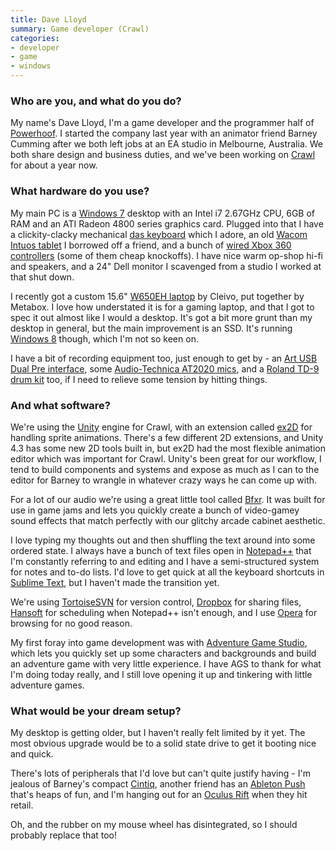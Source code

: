 ```yaml
---
title: Dave Lloyd
summary: Game developer (Crawl)
categories:
- developer
- game
- windows
---
```


### Who are you, and what do you do?

My name's Dave Lloyd, I'm a game developer and the programmer half of [Powerhoof](http://www.powerhoof.com/ "The Powerhoof website."). I started the company last year with an animator friend Barney Cumming after we both left jobs at an EA studio in Melbourne, Australia. We both share design and business duties, and we've been working on [Crawl][] for about a year now.

### What hardware do you use?

My main PC is a [Windows 7][windows-7] desktop with an Intel i7 2.67GHz CPU, 6GB of RAM and an ATI Radeon 4800 series graphics card. Plugged into that I have a clickity-clacky mechanical [das keyboard][model-s-professional] which I adore, an old [Wacom Intuos tablet][intuos] I borrowed off a friend, and a bunch of [wired Xbox 360 controllers][xbox-360-controller-for-windows] (some of them cheap knockoffs). I have nice warm op-shop hi-fi and speakers, and a 24" Dell monitor I scavenged from a studio I worked at that shut down.
 
I recently got a custom 15.6" [W650EH laptop][w650eh] by Cleivo, put together by Metabox. I love how understated it is for a gaming laptop, and that I got to spec it out almost like I would a desktop. It's got a bit more grunt than my desktop in general, but the main improvement is an SSD. It's running [Windows 8][windows-8] though, which I'm not so keen on.
 
I have a bit of recording equipment too, just enough to get by - an [Art USB Dual Pre interface][usb-dual-pre], some [Audio-Technica AT2020 mics][at2020], and a [Roland TD-9 drum kit][td-9] too, if I need to relieve some tension by hitting things.

### And what software?

We're using the [Unity][] engine for Crawl, with an extension called [ex2D][] for handling sprite animations. There's a few different 2D extensions, and Unity 4.3 has some new 2D tools built in, but ex2D had the most flexible animation editor which was important for Crawl. Unity's been great for our workflow, I tend to build components and systems and expose as much as I can to the editor for Barney to wrangle in whatever crazy ways he can come up with.
 
For a lot of our audio we're using a great little tool called [Bfxr][]. It was built for use in game jams and lets you quickly create a bunch of video-gamey sound effects that match perfectly with our glitchy arcade cabinet aesthetic.
 
I love typing my thoughts out and then shuffling the text around into some ordered state. I always have a bunch of text files open in [Notepad++][notepad-plusplus] that I'm constantly referring to and editing and I have a semi-structured system for notes and to-do lists. I'd love to get quick at all the keyboard shortcuts in [Sublime Text][sublime-text], but I haven't made the transition yet.
 
We're using [TortoiseSVN][] for version control, [Dropbox][] for sharing files, [Hansoft][] for scheduling when Notepad++ isn't enough, and I use [Opera][] for browsing for no good reason. 
 
My first foray into game development was with [Adventure Game Studio][adventure-game-studio], which lets you quickly set up some characters and backgrounds and build an adventure game with very little experience. I have AGS to thank for what I'm doing today really, and I still love opening it up and tinkering with little adventure games.

### What would be your dream setup?

My desktop is getting older, but I haven't really felt limited by it yet. The most obvious upgrade would be to a solid state drive to get it booting nice and quick.
 
There's lots of peripherals that I'd love but can't quite justify having - I'm jealous of Barney's compact [Cintiq][], another friend has an [Ableton Push][push] that's heaps of fun, and I'm hanging out for an [Oculus Rift][oculus-rift] when they hit retail.
 
Oh, and the rubber on my mouse wheel has disintegrated, so I should probably replace that too!

[at2020]: http://www.audio-technica.com/cms/wired_mics/c75c5918ed57a8d0/index.html "A USB digital microphone."
[cintiq]: https://www.wacom.com/en/us/cintiq "A computer screen you can draw on."
[intuos]: https://www.wacom.com/en-us/products/pen-tablets/intuos "A pen tablet."
[model-s-professional]: https://www.daskeyboard.com/model-s-professional/ "A keyboard."
[oculus-rift]: https://en.wikipedia.org/wiki/Oculus_Rift "A virtual reality helmet."
[push]: https://www.ableton.com/en/push/ "Unique music-making hardware."
[td-9]: http://www.rolandus.com/products/details/927 "A drumkit."
[usb-dual-pre]: http://artproaudio.com/art_products/signal_processing/usb_audio_devices/product/usb_dual_pre_ps/ "A portable amp."
[w650eh]: https://www.notebookcheck.net/Review-Nexoc-M512-Clevo-W650EH-Notebook.93332.0.html "A 15.6 inch PC laptop."
[xbox-360-controller-for-windows]: http://www.microsoft.com/hardware/en-us/p/xbox-360-controller-for-windows "A video game controller."
[adventure-game-studio]: http://www.adventuregamestudio.co.uk/ "A GUI for creating point-and-click games."
[bfxr]: https://www.bfxr.net/ "An audio generator tool, often used for games."
[crawl]: http://www.powerhoof.com/crawl/ "A dungeon crawler game with a difference."
[dropbox]: https://www.dropbox.com/ "Online syncing and storage."
[ex2d]: https://www.assetstore.unity3d.com/#!/content/1795 "A sprite engine for Unity."
[hansoft]: http://www.hansoft.com/ "A global collaboration/software development tool."
[notepad-plusplus]: https://notepad-plus-plus.org/ "A free text/code editor for Windows."
[opera]: http://www.opera.com/ "A cross-platform web browser."
[sublime-text]: http://www.sublimetext.com/ "A coder's text editor."
[tortoisesvn]: https://tortoisesvn.net/ "A Subversion client for Windows."
[unity]: https://unity3d.com/unity/ "A cross-platform game development tool."
[windows-7]: https://en.wikipedia.org/wiki/Windows_7 "An operating system."
[windows-8]: https://en.wikipedia.org/wiki/Windows_8 "An operating system for PC and tablet computers."
